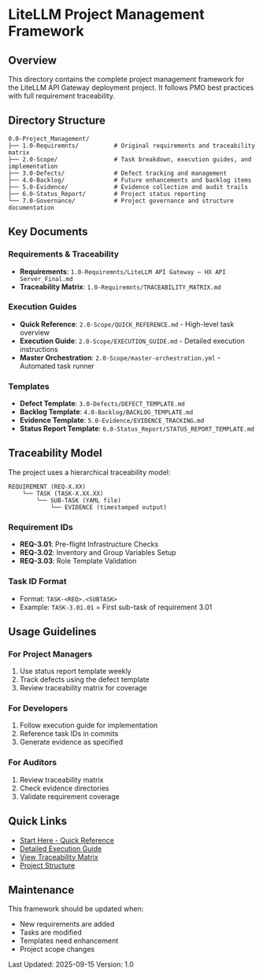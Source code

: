 # LiteLLM Project Management Framework

## Overview

This directory contains the complete project management framework for the LiteLLM API Gateway deployment project. It follows PMO best practices with full requirement traceability.

## Directory Structure

```
0.0-Project_Management/
├── 1.0-Requiremnts/          # Original requirements and traceability matrix
├── 2.0-Scope/                # Task breakdown, execution guides, and implementation
├── 3.0-Defects/              # Defect tracking and management
├── 4.0-Backlog/              # Future enhancements and backlog items
├── 5.0-Evidence/             # Evidence collection and audit trails
├── 6.0-Status_Report/        # Project status reporting
└── 7.0-Governance/           # Project governance and structure documentation
```

## Key Documents

### Requirements & Traceability
- **Requirements**: `1.0-Requiremnts/LiteLLM API Gateway — HX API Server_Final.md`
- **Traceability Matrix**: `1.0-Requiremnts/TRACEABILITY_MATRIX.md`

### Execution Guides
- **Quick Reference**: `2.0-Scope/QUICK_REFERENCE.md` - High-level task overview
- **Execution Guide**: `2.0-Scope/EXECUTION_GUIDE.md` - Detailed execution instructions
- **Master Orchestration**: `2.0-Scope/master-orchestration.yml` - Automated task runner

### Templates
- **Defect Template**: `3.0-Defects/DEFECT_TEMPLATE.md`
- **Backlog Template**: `4.0-Backlog/BACKLOG_TEMPLATE.md`
- **Evidence Template**: `5.0-Evidence/EVIDENCE_TRACKING.md`
- **Status Report Template**: `6.0-Status_Report/STATUS_REPORT_TEMPLATE.md`

## Traceability Model

The project uses a hierarchical traceability model:

```
REQUIREMENT (REQ-X.XX)
    └── TASK (TASK-X.XX.XX)
        └── SUB-TASK (YAML file)
            └── EVIDENCE (timestamped output)
```

### Requirement IDs
- **REQ-3.01**: Pre-flight Infrastructure Checks
- **REQ-3.02**: Inventory and Group Variables Setup
- **REQ-3.03**: Role Template Validation

### Task ID Format
- Format: `TASK-<REQ>.<SUBTASK>`
- Example: `TASK-3.01.01` = First sub-task of requirement 3.01

## Usage Guidelines

### For Project Managers
1. Use status report template weekly
2. Track defects using the defect template
3. Review traceability matrix for coverage

### For Developers
1. Follow execution guide for implementation
2. Reference task IDs in commits
3. Generate evidence as specified

### For Auditors
1. Review traceability matrix
2. Check evidence directories
3. Validate requirement coverage

## Quick Links

- [Start Here - Quick Reference](2.0-Scope/QUICK_REFERENCE.md)
- [Detailed Execution Guide](2.0-Scope/EXECUTION_GUIDE.md)
- [View Traceability Matrix](1.0-Requiremnts/TRACEABILITY_MATRIX.md)
- [Project Structure](7.0-Governance/STRUCTURE.md)

## Maintenance

This framework should be updated when:
- New requirements are added
- Tasks are modified
- Templates need enhancement
- Project scope changes

Last Updated: 2025-09-15
Version: 1.0